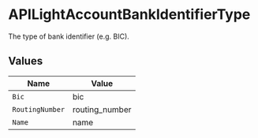 # APILightAccountBankIdentifierType

The type of bank identifier (e.g. BIC).


## Values

| Name            | Value           |
| --------------- | --------------- |
| `Bic`           | bic             |
| `RoutingNumber` | routing_number  |
| `Name`          | name            |